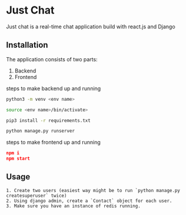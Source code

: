 # Just Chat

Just chat is a real-time chat application build with react.js and Django

## Installation

The application consists of two parts:
1. Backend
2. Frontend

steps to make backend up and running
```bash
python3 -m venv <env name>
```
```bash
source <env name>/bin/activate>
```
```bash
pip3 install -r requirements.txt
```
```bash
python manage.py runserver
```

steps to make frontend up and running

```json
npm i
npm start
```
## Usage

```
1. Create two users (easiest way might be to run `python manage.py createsuperuser` twice)
2. Using django admin, create a `Contact` object for each user.
3. Make sure you have an instance of redis running. 
```